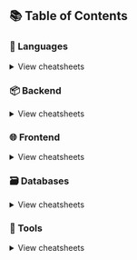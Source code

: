 
## 📚 Table of Contents

### 📃 Languages

<details>
<summary>View cheatsheets</summary>

#### Command line interface

- [Bash](languages/bash.sh)

#### Imperative

- [C](languages/C/README.md)
- [C#](languages/C%23/README.md)
- [Go](languages/golang/README.md)
- [Java](languages/java/README.md)
- [PHP](languages/php/README.md)
- [Python](languages/python/README.md)

#### Functional

- [JavaScript](languages/javascript/README.md)

</details>

### 📦 Backend

<details>
<summary>View cheatsheets</summary>

#### PHP

- [Laravel](backend/laravel/README.md)

#### Python

- [Django](backend/django/README.md)
- [Flask](backend/flask/README.md)

#### Javascript

- [Express.js](backend/express/README.md)
- [Node.js](backend/node/README.md)
  </details>

### 🌐 Frontend

<details>
<summary>View cheatsheets</summary>

#### Basics

- [HTML5](frontend/html/README.md)
- [CSS3](frontend/css/README.md)

#### Frameworks

- [React.js](frontend/reactjs/README.md)
- [Vue.js](frontend/vuejs/README.md)
- [Tailwind.css](frontend/tailwind/README.md)
- [Ember.js](frontend/ember/README.md)
- [AngularJS](frontend/angularjs/README.md)
  </details>

### 🗃️ Databases

<details>
<summary>View cheatsheets</summary>

#### SQL

- [MySQL](databases/mysql/README.md)

#### NoSQL

- [MongoDb](databases/mongodb/README.md)
  </details>

### 🔧 Tools

<details>
<summary>View cheatsheets</summary>


## 🙌🏼 How to Contribute?

You are more than welcome to contribute and build your own cheat sheet for your favorite programming language, framework or development tool. Just submit changes via pull request and I will review them before merging.

## 👩‍💻👨‍💻 Our valuable Contributors

<p align="center"><a href="https://github.com/IshanSingla/DevCheatSheet/graphs/contributors">
  <img src="https://contributors-img.web.app/image?repo=IshanSingla/DevCheatSheet" />
</a></p>
